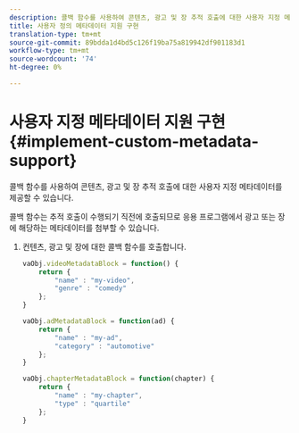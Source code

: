 ```yaml
---
description: 콜백 함수를 사용하여 콘텐츠, 광고 및 장 추적 호출에 대한 사용자 지정 메타데이터를 제공할 수 있습니다.
title: 사용자 정의 메타데이터 지원 구현
translation-type: tm+mt
source-git-commit: 89bdda1d4bd5c126f19ba75a819942df901183d1
workflow-type: tm+mt
source-wordcount: '74'
ht-degree: 0%

---
```



# 사용자 지정 메타데이터 지원 구현{#implement-custom-metadata-support}

콜백 함수를 사용하여 콘텐츠, 광고 및 장 추적 호출에 대한 사용자 지정 메타데이터를 제공할 수 있습니다.

콜백 함수는 추적 호출이 수행되기 직전에 호출되므로 응용 프로그램에서 광고 또는 장에 해당하는 메타데이터를 첨부할 수 있습니다.

1. 컨텐츠, 광고 및 장에 대한 콜백 함수를 호출합니다.

   ```js
   vaObj.videoMetadataBlock = function() { 
       return { 
           "name" : "my-video", 
           "genre" : "comedy" 
       }; 
   } 
   
   vaObj.adMetadataBlock = function(ad) { 
       return { 
           "name" : "my-ad", 
           "category" : "automotive" 
       }; 
   } 
   
   vaObj.chapterMetadataBlock = function(chapter) { 
       return { 
           "name" : "my-chapter", 
           "type" : "quartile" 
       }; 
   }
   ```


